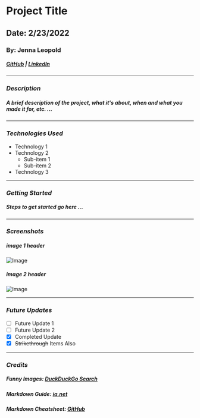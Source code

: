 # Project Title

## Date: 2/23/2022

### By: Jenna Leopold

##### [GitHub](https://github.com/Jenna424) | [LinkedIn](https://www.linkedin.com/in/jenna-leopold-136294127)

---

### **_Description_**

##### A brief description of the project, what it's about, when and what you made it for, etc. ...

---

### **_Technologies Used_**

- Technology 1
- Technology 2
  - Sub-item 1
  - Sub-item 2
- Technology 3

---

### **_Getting Started_**

##### Steps to get started go here ...

---

### **_Screenshots_**

##### image 1 header

![Image](https://external-content.duckduckgo.com/iu/?u=https%3A%2F%2Fexternal-preview.redd.it%2FuHzpM4qHX-dtz7tb4q5mHD4lNBNc9UftWK_RNkj73sA.jpg%3Fauto%3Dwebp%26s%3D5d9f7c353784440b2c4adb3a5ebaa790362901ba&f=1&nofb=1)

##### image 2 header

![Image](https://external-content.duckduckgo.com/iu/?u=https%3A%2F%2Fwallup.net%2Fwp-content%2Fuploads%2F2019%2F09%2F57569-cats-animals-orange-fluffy.jpg&f=1&nofb=1)

---

### **_Future Updates_**

- [ ] Future Update 1
- [ ] Future Update 2
- [x] Completed Update
- [x] ~~Strikethrough~~ Items Also

---

### **_Credits_**

##### **Funny Images:** [DuckDuckGo Search](https://duckduckgo.com/?va=b&t=hc)

##### **Markdown Guide:** [ia.net](https://ia.net/writer/support/general/markdown-guide)

##### **Markdown Cheatsheet:** [GitHub](https://docs.github.com/en)
